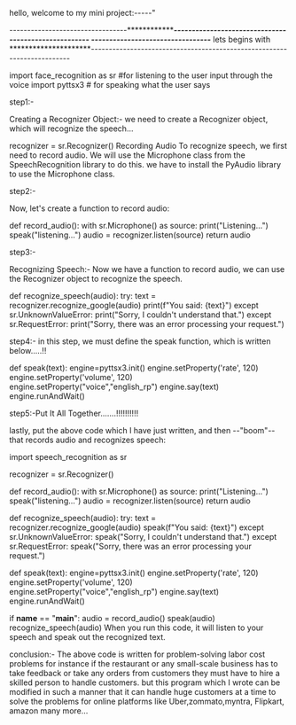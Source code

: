 hello, welcome to my mini project:-----"

---------------------------------*******************-----------------------------------------------------
---------------------------------******* lets begins with *********************------------------------------------------------------------------------

import face_recognition as sr   #for listening to the user input through the voice
import pyttsx3   # for speaking what the user says

step1:-

Creating a Recognizer Object:-
 we need to create a Recognizer object, which will recognize the speech...


recognizer = sr.Recognizer()
Recording Audio
To recognize speech, we first need to record audio. 
We will use the Microphone class from the SpeechRecognition library to do this.
we have  to install the PyAudio library to use the Microphone class. 
 

step2:-

Now, let's create a function to record audio:

def record_audio():
    with sr.Microphone() as source:
        print("Listening...")
        speak("listening...")
        audio = recognizer.listen(source)
    return audio

step3:-

Recognizing Speech:-
Now  we have a function to record audio,
we can use the Recognizer object to recognize the speech. 


def recognize_speech(audio):
    try:
        text = recognizer.recognize_google(audio)
        print(f"You said: {text}")
    except sr.UnknownValueError:
        print("Sorry, I couldn't understand that.")
    except sr.RequestError:
        print("Sorry, there was an error processing your request.")

step4:-
in this step, we must define the speak function, which is written below.....!!

def speak(text):
    engine=pyttsx3.init()
    engine.setProperty('rate', 120)
    engine.setProperty('volume', 120)  
    engine.setProperty("voice","english_rp")
    engine.say(text)
    engine.runAndWait()

step5:-Put It All Together.......!!!!!!!!!!

lastly,  put the above code which I have just written, and then --"boom"-- that records audio and recognizes speech:



import speech_recognition as sr

recognizer = sr.Recognizer()

def record_audio():
    with sr.Microphone() as source:
        print("Listening...")
        speak("listening...")
        audio = recognizer.listen(source)
    return audio

def recognize_speech(audio):
    try:
        text = recognizer.recognize_google(audio)
        speak(f"You said: {text}")
    except sr.UnknownValueError:
        speak("Sorry, I couldn't understand that.")
    except sr.RequestError:
        speak("Sorry, there was an error processing your request.")

def speak(text):
    engine=pyttsx3.init()
    engine.setProperty('rate', 120)
    engine.setProperty('volume', 120)  
    engine.setProperty("voice","english_rp")
    engine.say(text)
    engine.runAndWait()

if __name__ == "__main__":
    audio = record_audio()
    speak(audio)
    recognize_speech(audio)
When you run this code, it will listen to your speech and speak out the recognized text. 



conclusion:-
The above code is written for problem-solving labor cost problems for instance if the restaurant or any small-scale 
business has to take feedback or take any orders from customers they must have to hire a skilled person to handle customers.
but this program which I wrote can be modified in such a manner that it can handle huge customers at a time to solve the problems for online platforms like Uber,zommato,myntra, Flipkart, amazon many more...